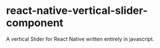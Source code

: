 # react-native-vertical-slider-component
A vertical Slider for React Native written entirely in javascript.
